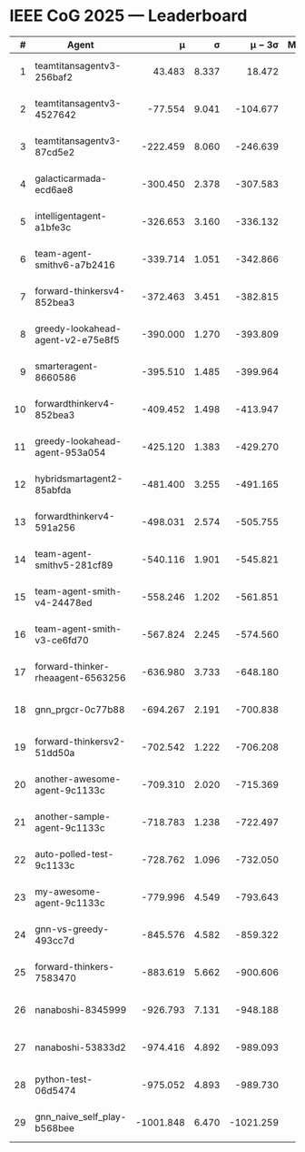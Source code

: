 # IEEE CoG 2025 — Leaderboard

| # | Agent | μ | σ | μ − 3σ | Matches | Updated |
|---:|---|---:|---:|---:|---:|---|
| 1 | teamtitansagentv3-256baf2 | 43.483 | 8.337 | 18.472 | 19276 | 2025-08-24 14:15 |
| 2 | teamtitansagentv3-4527642 | -77.554 | 9.041 | -104.677 | 18910 | 2025-08-24 14:15 |
| 3 | teamtitansagentv3-87cd5e2 | -222.459 | 8.060 | -246.639 | 20126 | 2025-08-24 14:15 |
| 4 | galacticarmada-ecd6ae8 | -300.450 | 2.378 | -307.583 | 17720 | 2025-08-24 14:15 |
| 5 | intelligentagent-a1bfe3c | -326.653 | 3.160 | -336.132 | 16123 | 2025-08-24 14:15 |
| 6 | team-agent-smithv6-a7b2416 | -339.714 | 1.051 | -342.866 | 18940 | 2025-08-24 14:15 |
| 7 | forward-thinkersv4-852bea3 | -372.463 | 3.451 | -382.815 | 15337 | 2025-08-24 14:15 |
| 8 | greedy-lookahead-agent-v2-e75e8f5 | -390.000 | 1.270 | -393.809 | 19470 | 2025-08-24 14:15 |
| 9 | smarteragent-8660586 | -395.510 | 1.485 | -399.964 | 15966 | 2025-08-24 14:15 |
| 10 | forwardthinkerv4-852bea3 | -409.452 | 1.498 | -413.947 | 15678 | 2025-08-24 14:15 |
| 11 | greedy-lookahead-agent-953a054 | -425.120 | 1.383 | -429.270 | 17770 | 2025-08-24 14:15 |
| 12 | hybridsmartagent2-85abfda | -481.400 | 3.255 | -491.165 | 15900 | 2025-08-24 14:15 |
| 13 | forwardthinkerv4-591a256 | -498.031 | 2.574 | -505.755 | 15766 | 2025-08-24 14:15 |
| 14 | team-agent-smithv5-281cf89 | -540.116 | 1.901 | -545.821 | 18520 | 2025-08-24 14:15 |
| 15 | team-agent-smith-v4-24478ed | -558.246 | 1.202 | -561.851 | 19356 | 2025-08-24 14:15 |
| 16 | team-agent-smith-v3-ce6fd70 | -567.824 | 2.245 | -574.560 | 19876 | 2025-08-24 14:15 |
| 17 | forward-thinker-rheaagent-6563256 | -636.980 | 3.733 | -648.180 | 17976 | 2025-08-24 14:15 |
| 18 | gnn_prgcr-0c77b88 | -694.267 | 2.191 | -700.838 | 16920 | 2025-08-24 14:15 |
| 19 | forward-thinkersv2-51dd50a | -702.542 | 1.222 | -706.208 | 18336 | 2025-08-24 14:15 |
| 20 | another-awesome-agent-9c1133c | -709.310 | 2.020 | -715.369 | 20400 | 2025-08-24 14:15 |
| 21 | another-sample-agent-9c1133c | -718.783 | 1.238 | -722.497 | 19060 | 2025-08-24 14:15 |
| 22 | auto-polled-test-9c1133c | -728.762 | 1.096 | -732.050 | 19780 | 2025-08-24 14:15 |
| 23 | my-awesome-agent-9c1133c | -779.996 | 4.549 | -793.643 | 19020 | 2025-08-24 14:15 |
| 24 | gnn-vs-greedy-493cc7d | -845.576 | 4.582 | -859.322 | 14980 | 2025-08-24 14:15 |
| 25 | forward-thinkers-7583470 | -883.619 | 5.662 | -900.606 | 17660 | 2025-08-24 14:15 |
| 26 | nanaboshi-8345999 | -926.793 | 7.131 | -948.188 | 15530 | 2025-08-24 14:15 |
| 27 | nanaboshi-53833d2 | -974.416 | 4.892 | -989.093 | 14900 | 2025-08-24 14:15 |
| 28 | python-test-06d5474 | -975.052 | 4.893 | -989.730 | 15170 | 2025-08-24 14:15 |
| 29 | gnn_naive_self_play-b568bee | -1001.848 | 6.470 | -1021.259 | 14980 | 2025-08-24 14:15 |
